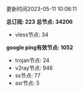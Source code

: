 更新时间2023-05-11 10:06:11

**总订阅: 223**
**总节点: 34206**
- vless节点: 34

**google ping有效节点: 1052**
- trojan节点: 24
- v2ray节点: 946
- ss节点: 77
- ssr节点: 5
